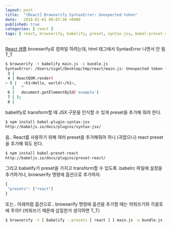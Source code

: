 ```yaml
---
layout: post
title:  "[React] Browserify SyntaxError: Unexpected token"
date:   2016-01-01 00:07:36 +0900
published: true
categories: [ react ]
tags: [ react, browserify, babelify, preset, syntax-jsx, babel-preset-react ]
---
```


[React 샘플](http://facebook.github.io/react/docs/getting-started.html) browserify로 컴파일 하려는데, html 태그에서 SyntaxError 나면서 안 됨 T_T

```bash
$ browserify -t babelify main.js -o bundle.js
SyntaxError: /Users/sigel/Desktop/tmp/react/main.js: Unexpected token (5:2)
 3 |
 4 | ReactDOM.render(
> 5 |   <h1>Hello, world!</h1>,
   |   ^
 6 |   document.getElementById('example')
 7 | );
 8 |
 ```

babelify로 transform할 때 JSX 구문을 인식할 수 있게 preset을 추가해 줘야 한다.

```bash
$ npm install babel-plugin-syntax-jsx
http://babeljs.io/docs/plugins/syntax-jsx/
```

음.. React를 사용하기 위해 여러 preset을 추가해줘야 하니 (귀찮으니) react preset을 추가해 줘도 된다.

```bash
$ npm install babel-preset-react
http://babeljs.io/docs/plugins/preset-react/
```

그리고 babelify가 preset을 가지고 transform할 수 있도록 .babelrc 파일에 설정을 추가하거나, browserify 명령에 옵션으로 추가하자.

```javascript
{
 "presets": ["react"]
}
```

또는.. 아래처럼 옵션으로.. browserify 명령에 옵션을 추가할 때는 띄워쓰기와 각괄호에 주의!! (띄워쓰기 때문에 삽질한거 생각하면 T_T)

```bash
$ browserify -t [ babelify --presets [ react ] ] main.js -o bundle.js
```

